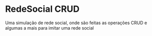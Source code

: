 # RedeSocial CRUD
 Uma simulação de rede social, onde são feitas as operações CRUD e algumas a mais para imitar uma rede social
